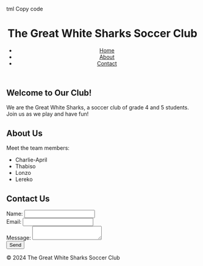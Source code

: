 tml
Copy code
<!DOCTYPE html>
<html lang="en">
<head>
    <meta charset="UTF-8">
    <meta name="viewport" content="width=device-width, initial-scale=1.0">
    <title>The Great White Sharks Soccer Club</title>
    <link rel="stylesheet" href="styles.css">
</head>
<body>
    <header>
        <h1>The Great White Sharks Soccer Club</h1>
        <nav>
            <ul>
                <li><a href="#home">Home</a></li>
                <li><a href="#about">About</a></li>
                <li><a href="#contact">Contact</a></li>
            </ul>
        </nav>
    </header>
    <section id="home">
        <h2>Welcome to Our Club!</h2>
        <p>We are the Great White Sharks, a soccer club of grade 4 and 5 students. Join us as we play and have fun!</p>
    </section>
    <section id="about">
        <h2>About Us</h2>
        <p>Meet the team members:</p>
        <ul>
            <li>Charlie-April</li>
            <li>Thabiso</li>
            <li>Lonzo</li>
            <li>Lereko</li>
        </ul>
    </section>
    <section id="contact">
        <h2>Contact Us</h2>
        <form>
            <label for="name">Name:</label>
            <input type="text" id="name" name="name" required>
            <br>
            <label for="email">Email:</label>
            <input type="email" id="email" name="email" required>
            <br>
            <label for="message">Message:</label>
            <textarea id="message" name="message" required></textarea>
            <br>
            <button type="submit">Send</button>
        </form>
    </section>
    <footer>
        <p>&copy; 2024 The Great White Sharks Soccer Club</p>
    </footer>
    <script src="scripts.js"></script>
</body>
</html>

